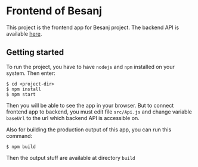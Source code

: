 # Frontend of Besanj
This project is the frontend app for Besanj project. The backend API is available [here](https://github.com/parsampsh/besanj-django).

## Getting started
To run the project, you have to have `nodejs` and `npm` installed on your system. Then enter:

```shell
$ cd <project-dir>
$ npm install
$ npm start
```

Then you will be able to see the app in your browser. But to connect frontend app to backend, you must edit file `src/Api.js` and change variable `baseUrl` to the url which backend API is accessible on.

Also for building the production output of this app, you can run this command:

```shell
$ npm build
```

Then the output stuff are available at directory `build`

